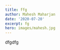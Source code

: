 ```yaml
---
title: ffg
author: Mahesh Maharjan
date: '2020-07-20'
excerpt: fg
hero: images/mahesh.jpg
---
```

dfgdfg
